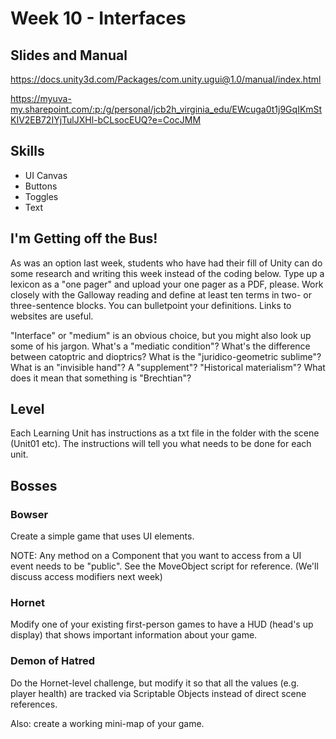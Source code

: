 # Week 10 - Interfaces

## Slides and Manual

https://docs.unity3d.com/Packages/com.unity.ugui@1.0/manual/index.html 

https://myuva-my.sharepoint.com/:p:/g/personal/jcb2h_virginia_edu/EWcuga0t1j9GqIKmStKIV2EB72IYjTulJXHl-bCLsocEUQ?e=CocJMM

## Skills

* UI Canvas
* Buttons
* Toggles
* Text

## I'm Getting off the Bus!

As was an option last week, students who have had their fill of Unity can do some research and writing this week instead of the coding below. Type up a lexicon as a "one pager" and upload your one pager as a PDF, please. Work closely with the Galloway reading and define at least ten terms in two- or three-sentence blocks. You can bulletpoint your definitions. Links to websites are useful. 

"Interface" or "medium" is an obvious choice, but you might also look up some of his jargon. What's a "mediatic condition"? What's the difference between catoptric and dioptrics? What is the "juridico-geometric sublime"? What is an "invisible hand"? A "supplement"? "Historical materialism"? What does it mean that something is "Brechtian"?

## Level 

Each Learning Unit has instructions as a txt file in the folder with the scene (Unit01 etc). The instructions will tell you what needs to be done for each unit.

## Bosses

### Bowser

Create a simple game that uses UI elements. 

NOTE: Any method on a Component that you want to access from a UI event needs to be "public". See the MoveObject script for reference. (We'll discuss access modifiers next week)

### Hornet

Modify one of your existing first-person games to have a HUD (head's up display) that shows important information about your game.

### Demon of Hatred

Do the Hornet-level challenge, but modify it so that all the values (e.g. player health) are tracked via Scriptable Objects instead of direct scene references. 

Also: create a working mini-map of your game.
